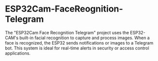 # ESP32Cam-FaceReognition-Telegram
The "ESP32Cam Face Recognition Telegram" project uses the ESP32-CAM's built-in facial recognition to capture and process images. When a face is recognized, the ESP32 sends notifications or images to a Telegram bot. This system is ideal for real-time alerts in security or access control applications.
